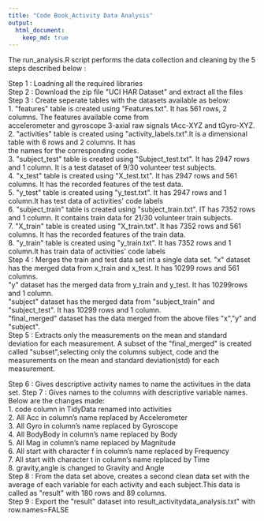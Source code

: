 ```yaml
---
title: "Code Book_Activity Data Analysis"
output: 
  html_document:
    keep_md: true 
---
```


The run_analysis.R script performs the data collection and cleaning by the 5 steps described below :  

Step 1 : Loadning all the required libraries  
Step 2 : Download the zip file "UCI HAR Dataset" and extract all the files  
Step 3 : Create seperate tables with the datasets available as below:  
        1. "features" table is created using "Features.txt". It has 561 rows, 2 columns. The features available come from   
            accelerometer and gyroscope 3-axial raw signals tAcc-XYZ and tGyro-XYZ.  
        2. "activities" table is created using "activity_labels.txt".It is a dimensional table with 6 rows and 2 columns. It has   
            the names for the corresponding codes.  
        3. "subject_test" table is created using "Subject_test.txt". It has 2947 rows and 1 column. It is a test dataset of 9/30                      volunteer test subjects.  
        4. "x_test" table is created using "X_test.txt". It has 2947 rows and 561 columns. It has the recorded features of the test                 data.  
        5. "y_test" table is created using "y_test.txt". It has 2947 rows and 1 column.It has test data of activities' code labels  
        6. "subject_train" table is created using "subject_train.txt". IT has 7352 rows and 1 column. It contains train data for 21/30               volunteer train subjects.  
        7. "X_train" table is created using "X_train.txt". It has 7352 rows and 561 columns. It has the recorded features of the train               data.  
        8. "y_train" table is created using "y_train.txt". It has 7352 rows and 1 column.It has train data of activities' code labels  
Step 4 : Merges the train and test data set int a single data set. 
        "x" dataset has the merged data from x_train and x_test. It has 10299 rows and 561 columns.  
        "y" dataset has the merged data from y_train and y_test. It has 10299rows and 1 column.  
        "subject" dataset has the merged data from "subject_train" and "subject_test". It has 10299 rows and 1 column.  
        "final_merged" dataset has the data merged from the above files "x","y" and "subject".  
Step 5 : Extracts only the measurements on the mean and standard deviation for each measurement. A subset of the "final_merged" is  created called "subset",selecting only the columns subject, code and the measurements on the mean and standard deviation(std) for each   measurement.  
       
Step 6 : Gives descriptive activity names to name the activitues in the data set. 
Step 7 : Gives names to the columns with descriptive variable names. Below are the changes made:  
        1. code column in TidyData renamed into activities  
        2. All Acc in column’s name replaced by Accelerometer  
        3. All Gyro in column’s name replaced by Gyroscope  
        4. All BodyBody in column’s name replaced by Body  
        5. All Mag in column’s name replaced by Magnitude  
        6. All start with character f in column’s name replaced by Frequency  
        7. All start with character t in column’s name replaced by Time  
        8. gravity,angle is changed to Gravity and Angle  
Step 8 : From the data set above, creates a second clean data set with the average of each variable for each activity and each                subject.This data is called as "result" with 180 rows and 89 columns.  
Step 9 : Export the "result" dataset into result_activitydata_analysis.txt" with row.names=FALSE  

